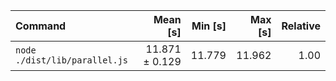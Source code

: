 | Command | Mean [s] | Min [s] | Max [s] | Relative |
|:---|---:|---:|---:|---:|
| `node ./dist/lib/parallel.js` | 11.871 ± 0.129 | 11.779 | 11.962 | 1.00 |
